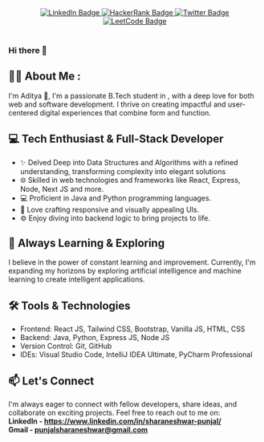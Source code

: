 <div id="header" align="center">
  <div id="badges">
<!--     <a href="mailto:afiestic@gmail.com?subject=Hello&body=Glad%20to%20connect%20with%20you!" target="_blank">
      <img src="https://img.shields.io/badge/Gmail-red?style=for-the-badge&logo=gmail&logoColor=white" alt="Gmail Badge"/>
    </a>     -->
    <a href="https://www.linkedin.com/in/afiestic" target="_blank">
      <img src="https://img.shields.io/badge/LinkedIn-blue?style=for-the-badge&logo=linkedin&logoColor=white" alt="LinkedIn Badge"/>
    </a>    
    <a href="https://www.hackerrank.com/afiestic" target="_blank">
      <img src="https://img.shields.io/badge/Hackerrank-darkgreen?style=for-the-badge&logo=hackerrank&logoColor=white" alt="HackerRank Badge"/>
    </a>
    <a href="https://instagram.com/afiestic" target="_blank">
      <img src="https://img.shields.io/badge/Twitter-grey?style=for-the-badge&logo=twitter&logoColor=white" alt="Twitter Badge"/>
    </a>
    <a href="https://leetcode.com/afiestic">
      <img src="https://img.shields.io/badge/Leetcode-yellow?style=for-the-badge&logo=leetcode&logoColor=white" alt="LeetCode Badge"/>
    </a>
  </div>
  <br>
  <img src="https://komarev.com/ghpvc/?username=Sharaneshwar&style=flat-round&color=red" alt=""/>
</div>

### Hi there 👋

## 👨‍💻 About Me :

I'm Aditya 👋, I'm a passionate B.Tech student in , with a deep love for both web and software development. I thrive on creating impactful and user-centered digital experiences that combine form and function.

## 💻 Tech Enthusiast & Full-Stack Developer

- ✨ Delved Deep into Data Structures and Algorithms with a refined understanding, transforming complexity into elegant solutions
- 🌐 Skilled in web technologies and frameworks like React, Express, Node, Next JS and more.
- 💻 Proficient in Java and Python programming languages.
- 🎨 Love crafting responsive and visually appealing UIs.
- ⚙️ Enjoy diving into backend logic to bring projects to life.

## 🚀 Always Learning & Exploring

I believe in the power of constant learning and improvement. Currently, I'm expanding my horizons by exploring artificial intelligence and machine learning to create intelligent applications.

## 🛠️ Tools & Technologies

- Frontend: React JS, Tailwind CSS, Bootstrap, Vanilla JS, HTML, CSS 
- Backend: Java, Python, Express JS, Node JS
- Version Control: Git, GitHub
- IDEs: Visual Studio Code, IntelliJ IDEA Ultimate, PyCharm Professional

<!-- ## 🌟 Open Source Contributor

I'm an advocate for open source software and love contributing to projects that make a difference. You can often find me collaborating with like-minded developers to improve the tools we all rely on. -->

## 📫 Let's Connect

I'm always eager to connect with fellow developers, share ideas, and collaborate on exciting projects. Feel free to reach out to me on: <br>
**LinkedIn - https://www.linkedin.com/in/sharaneshwar-punjal/** <br>
**Gmail - [punjalsharaneshwar@gmail.com](mailto:punjalsharaneshwar@gmail.com?subject=Hello&body=Glad%20to%20connect%20with%20you!)**
